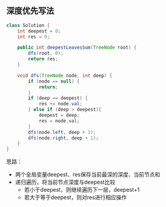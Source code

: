 ## 深度优先写法
```java
class Solution {
    int deepest = 0;
    int res = 0;

    public int deepestLeavesSum(TreeNode root) {
        dfs(root, 0);
        return res;
    }

    void dfs(TreeNode node, int deep) {
        if (node == null) {
            return;
        }
        if (deep == deepest) {
            res += node.val;
        } else if (deep > deepest){
            deepest = deep;
            res = node.val;
        }
        dfs(node.left, deep + 1);
        dfs(node.right, deep + 1);
    }
}
```
思路：
- 两个全局变量deepest、res保存当前最深的深度、当前节点和
- 递归遍历，将当前节点深度与deepest比较
    - 若小于deepest，则继续遍历下一层，deepest+1
    - 若大于等于deepest，则对res进行相应操作